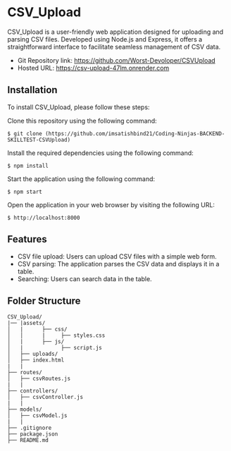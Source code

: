 # CSV_Upload
CSV_Upload is a user-friendly web application designed for uploading and parsing CSV files. Developed using Node.js and Express, it offers a straightforward interface to facilitate seamless management of CSV data.

- Git Repository link: https://github.com/Worst-Devoloper/CSVUpload
- Hosted URL: https://csv-upload-47lm.onrender.com



## Installation
To install CSV_Upload, please follow these steps:

Clone this repository using the following command:
```
$ git clone (https://github.com/imsatishbind21/Coding-Ninjas-BACKEND-SKILLTEST-CSVUpload)
```
Install the required dependencies using the following command:
```
$ npm install 
```
Start the application using the following command:
```
$ npm start 
```
Open the application in your web browser by visiting the following URL:
```
$ http://localhost:8000 
```

## Features
* CSV file upload: Users can upload CSV files with a simple web form.
* CSV parsing: The application parses the CSV data and displays it in a table.
* Searching: Users can search data in the table.

## Folder Structure
```
CSV_Upload/
|── |assets/
│   |      ├── css/
│   │      |     ├── styles.css
│   |      ├── js/
│   |            ├── script.js
│   ├── uploads/
│   ├── index.html
|   |
├── routes/
│   ├── csvRoutes.js
|   |
├── controllers/
│   ├── csvController.js
|   |
├── models/
│   ├── csvModel.js
|   |
├── .gitignore
├── package.json
├── README.md

